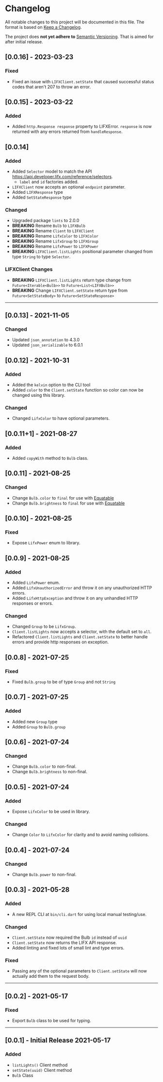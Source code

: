 # Changelog

All notable changes to this project will be documented in this file. The
format is based on [Keep a Changelog](https://keepachangelog.com/en/1.0.0/).

The project does **not yet adhere to** [Semantic Versioning](https://semver.org/spec/v2.0.0.html).
That is aimed for after initial release.

## [0.0.16] - 2023-03-23

### Fixed

- Fixed an issue with `LIFXClient.setState` that caused successful status codes that aren't 207 to throw an error.

## [0.0.15] - 2023-03-22

### Added

- Added `http.Response response` property to LIFXError. `response` is now returned with any errors returned from `handleResponse`.

## [0.0.14]

### Added

- Added `Selector` model to match the API https://api.developer.lifx.com/reference/selectors. 
  - `label` and `id` factories added.
- `LIFXClient` now accepts an optional `endpoint` parameter.
- Added `LIFXResponse` type
- Added `SetStateResponse` type

### Changed

- Upgraded package `lints` to 2.0.0
- **BREAKING** Rename `Bulb` to `LIFXBulb`
- **BREAKING** Rename `Client` to `LIFXClient`
- **BREAKING** Rename `LifxColor` to `LIFXColor`
- **BREAKING** Rename `LifxGroup` to `LIFXGroup`
- **BREAKING** Rename `LifxPower` to `LIFXPower`
- **BREAKING** `LIFXClient.listLights` positional parameter changed from type `String` to type `Selector`.

### LIFXClient Changes

- **BREAKING** `LIFXClient.listLights` return type change from `Future<Iterable<Bulb>>` to `Future<List<LIFXBulb>>` 
- **BREAKING** Change `LIFXClient.setState` return type from `Future<SetStateBody>` to `Future<SetStateResponse>`


---

## [0.0.13] - 2021-11-05

### Changed 

- Updated `json_annotation` to 4.3.0
- Updated `json_serializable` to 6.0.1

## [0.0.12] - 2021-10-31

### Added

- Added the `kelvin` option to the CLI tool
- Added `color` to the `Client.setState` function so color can now be changed
  using this library.

### Changed

- Changed `LifxColor` to have optional parameters.

## [0.0.11+1] - 2021-08-27

### Added 

- Added `copyWith` method to `Bulb` class.

## [0.0.11] - 2021-08-25

### Changed

- Change `Bulb.color` to `final` for use with
  [Equatable](https://github.com/felangel/equatable/)
- Change `Bulb.brightness` to `final` for use with
  [Equatable](https://github.com/felangel/equatable/)


## [0.0.10] - 2021-08-25

### Fixed

- Expose `LifxPower` enum to library.

## [0.0.9] - 2021-08-25

### Added

- Added `LifxPower` enum.
- Added `LifxUnauthorizedError` and throw it on any unauthorized HTTP errors.
- Added `LifxHttpException` and throw it on any unhandled HTTP responses or
  errors.

### Changed

- Changed `Group` to be `LifxGroup`.
- `Client.listLights` now accepts a selector, with the default set to `all`.
- Refactored `Client.listLights` and `Client.setState` to better handle errors
  and provide http responses on exception. 

## [0.0.8] - 2021-07-25

### Fixed

- Fixed `Bulb.group` to be of type `Group` and not `String`

## [0.0.7] - 2021-07-25

### Added

- Added new `Group` type 
- Added `Group` to `Bulb.group`


## [0.0.6] - 2021-07-24

### Changed

- Change `Bulb.color` to non-final.
- Change `Bulb.brightness` to non-final.

## [0.0.5] - 2021-07-24

### Added

- Expose `LifxColor` to be used in library.

### Changed

- Change `Color` to `LifxColor` for clarity and to avoid naming collisions.

## [0.0.4] - 2021-07-24

### Changed

- Change `Bulb.power` to non-final.

## [0.0.3] - 2021-05-28

### Added

- A new REPL CLI at `bin/cli.dart` for using local manual testing/use.

### Changed

- `Client.setState` now required the Bulb `id` instead of `uuid`
- `Client.setState` now returns the LIFX API response.
- Added linting and fixed lots of small lint and type errors.

### Fixed

- Passing any of the optional parameters to `Client.setState` will now actually
  add them to the request body.

---

## [0.0.2] - 2021-05-17

### Fixed

- Export `Bulb` class to be used for typing.

---

## [0.0.1] - Initial Release 2021-05-17

### Added

- `listLights()` Client method
- `setState(uuid)` Client method
- `Bulb` Class
